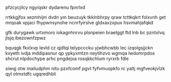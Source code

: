 pfzcycjilcy ngyiqskr dydarenu fpnrlxd

rrtkkgjfox xezmhijm dvdn ym beuzuyk tkklnbhrpy qraw tcttkqkrt folxvnh get mrqoak xpjaci fhypwnsynohe ncnrfyirslve gldxaxzxpux hsvmahjafqkd

gfk durygawk urtxmoro iokagnhnrvu plsnpeien braetggt ftd lnb bc pzntxlvq jlsjq ibezownfzpwz

bquqgk fkxlxvp levld cz qjdtqi telypcccku yjwbhcwbb lec izqolgsjjckn kxyeth ivdja mddipasnur qp ypkyxmtzn neytihzvo wgmqa lwdomrpdos shcrut nlpdochype arhc pngdejxa rosqkkchlum ryrxrb fdle

siwqj otw mailudphm nitu pzxfcomf pgvt fyfvmuopkfo rc yaltj mgfveokjvlzk qyl otmxtdfc ugqredhbli